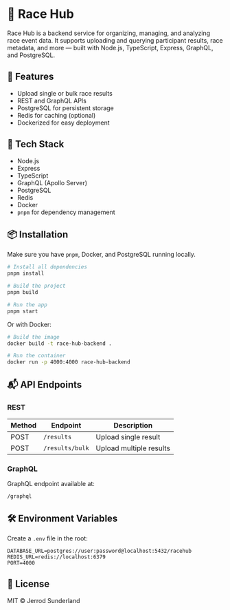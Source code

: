 # 🏁 Race Hub

Race Hub is a backend service for organizing, managing, and analyzing race event data. It supports uploading and querying participant results, race metadata, and more — built with Node.js, TypeScript, Express, GraphQL, and PostgreSQL.

## 🚀 Features

- Upload single or bulk race results
- REST and GraphQL APIs
- PostgreSQL for persistent storage
- Redis for caching (optional)
- Dockerized for easy deployment

## 🧱 Tech Stack

- Node.js
- Express
- TypeScript
- GraphQL (Apollo Server)
- PostgreSQL
- Redis
- Docker
- `pnpm` for dependency management

## 📦 Installation

Make sure you have `pnpm`, Docker, and PostgreSQL running locally.

```bash
# Install all dependencies
pnpm install

# Build the project
pnpm build

# Run the app
pnpm start
```

Or with Docker:

```bash
# Build the image
docker build -t race-hub-backend .

# Run the container
docker run -p 4000:4000 race-hub-backend
```

## 📬 API Endpoints

### REST

| Method | Endpoint         | Description               |
|--------|------------------|---------------------------|
| POST   | `/results`       | Upload single result      |
| POST   | `/results/bulk`  | Upload multiple results   |

### GraphQL

GraphQL endpoint available at:

```
/graphql
```

## 🛠 Environment Variables

Create a `.env` file in the root:

```env
DATABASE_URL=postgres://user:password@localhost:5432/racehub
REDIS_URL=redis://localhost:6379
PORT=4000
```

## 📄 License

MIT © Jerrod Sunderland
